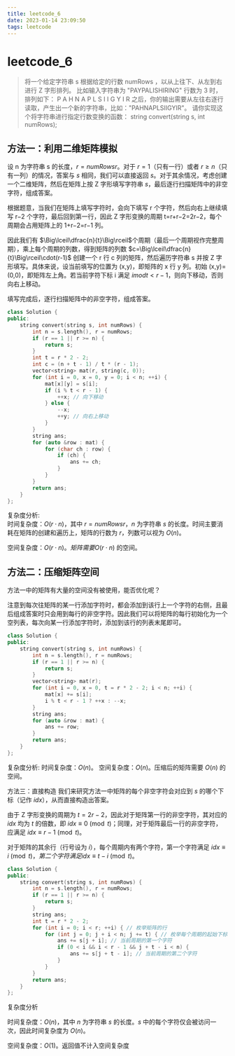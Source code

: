 ```yaml
---
title: leetcode_6
date: 2023-01-14 23:09:50
tags: leetcode
---
```

# leetcode_6
>将一个给定字符串 s 根据给定的行数 numRows ，以从上往下、从左到右进行 Z 字形排列。
比如输入字符串为 "PAYPALISHIRING" 行数为 3 时，排列如下：
P   A   H   N
A P L S I I G
Y   I   R
之后，你的输出需要从左往右逐行读取，产生出一个新的字符串，比如："PAHNAPLSIIGYIR"。
请你实现这个将字符串进行指定行数变换的函数：
string convert(string s, int numRows);
<!-- more -->
## 方法一：利用二维矩阵模拟
设 n 为字符串 s 的长度，$r=numRowsr$。对于 $r=1$（只有一行）或者 $r≥n$（只有一列）的情况，答案与 $s$ 相同，我们可以直接返回 $s$。对于其余情况，考虑创建一个二维矩阵，然后在矩阵上按 Z 字形填写字符串 $s$，最后逐行扫描矩阵中的非空字符，组成答案。

根据题意，当我们在矩阵上填写字符时，会向下填写 r 个字符，然后向右上继续填写 r−2 个字符，最后回到第一行，因此 Z 字形变换的周期 t=r+r−2=2r−2，每个周期会占用矩阵上的 1+r−2=r−1 列。

因此我们有 $\Big\lceil\dfrac{n}{t}\Big\rceil$个周期（最后一个周期视作完整周期），乘上每个周期的列数，得到矩阵的列数 $c=\Big\lceil\dfrac{n}{t}\Big\rceil\cdot(r-1)$
创建一个 r 行 c 列的矩阵，然后遍历字符串 s 并按 Z 字形填写。具体来说，设当前填写的位置为 (x,y)，即矩阵的 x 行 y 列。初始 (x,y)=(0,0)，即矩阵左上角。若当前字符下标 i 满足 $i mod t < r−1$，则向下移动，否则向右上移动。

填写完成后，逐行扫描矩阵中的非空字符，组成答案。

```c++
class Solution {
public:
    string convert(string s, int numRows) {
        int n = s.length(), r = numRows;
        if (r == 1 || r >= n) {
            return s;
        }
        int t = r * 2 - 2;
        int c = (n + t - 1) / t * (r - 1);
        vector<string> mat(r, string(c, 0));
        for (int i = 0, x = 0, y = 0; i < n; ++i) {
            mat[x][y] = s[i];
            if (i % t < r - 1) {
                ++x; // 向下移动
            } else {
                --x;
                ++y; // 向右上移动
            }
        }
        string ans;
        for (auto &row : mat) {
            for (char ch : row) {
                if (ch) {
                    ans += ch;
                }
            }
        }
        return ans;
    }
};
```
复杂度分析:  
时间复杂度：$O(r\cdot n)$，其中 $r=numRowsr$，$n$ 为字符串 $s$ 的长度。时间主要消耗在矩阵的创建和遍历上，矩阵的行数为 $r$，列数可以视为 $O(n)$。

空间复杂度：$O(r\cdot n)。矩阵需要 O(r\cdot n)$ 的空间。

## 方法二：压缩矩阵空间
方法一中的矩阵有大量的空间没有被使用，能否优化呢？

注意到每次往矩阵的某一行添加字符时，都会添加到该行上一个字符的右侧，且最后组成答案时只会用到每行的非空字符。因此我们可以将矩阵的每行初始化为一个空列表，每次向某一行添加字符时，添加到该行的列表末尾即可。

```c++
class Solution {
public:
    string convert(string s, int numRows) {
        int n = s.length(), r = numRows;
        if (r == 1 || r >= n) {
            return s;
        }
        vector<string> mat(r);
        for (int i = 0, x = 0, t = r * 2 - 2; i < n; ++i) {
            mat[x] += s[i];
            i % t < r - 1 ? ++x : --x;
        }
        string ans;
        for (auto &row : mat) {
            ans += row;
        }
        return ans;
    }
};
```

复杂度分析:
时间复杂度：$O(n)$。
空间复杂度：$O(n)$。压缩后的矩阵需要 $O(n)$ 的空间。

方法三：直接构造
我们来研究方法一中矩阵的每个非空字符会对应到 $s$ 的哪个下标（记作 $idx$），从而直接构造出答案。

由于 Z 字形变换的周期为 $t=2r−2$，因此对于矩阵第一行的非空字符，其对应的 $idx$ 均为 $t$ 的倍数，即 $\textit{idx}\equiv 0\pmod t$；同理，对于矩阵最后一行的非空字符，应满足 $\textit{idx}\equiv r-1\pmod t$。

对于矩阵的其余行（行号设为 $i$），每个周期内有两个字符，第一个字符满足 $\textit{idx}\equiv i\pmod t，第二个字符满足 \textit{idx}\equiv t-i\pmod t$。
```c++
class Solution {
public:
    string convert(string s, int numRows) {
        int n = s.length(), r = numRows;
        if (r == 1 || r >= n) {
            return s;
        }
        string ans;
        int t = r * 2 - 2;
        for (int i = 0; i < r; ++i) { // 枚举矩阵的行
            for (int j = 0; j + i < n; j += t) { // 枚举每个周期的起始下标
                ans += s[j + i]; // 当前周期的第一个字符
                if (0 < i && i < r - 1 && j + t - i < n) {
                    ans += s[j + t - i]; // 当前周期的第二个字符
                }
            }
        }
        return ans;
    }
};
```

复杂度分析

时间复杂度：$O(n)$，其中 $n$ 为字符串 $s$ 的长度。$s$ 中的每个字符仅会被访问一次，因此时间复杂度为 $O(n)$。

空间复杂度：$O(1)$。返回值不计入空间复杂度